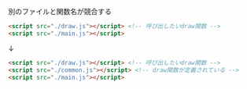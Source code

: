 別のファイルと関数名が競合する

```html
<script src="./draw.js"></script> <!-- 呼び出したいdraw関数 -->
<script src="./main.js"></script>
```

↓

```html
<script src="./draw.js"></script> <!-- 呼び出したいdraw関数 -->
<script src="./common.js"></script> <!-- draw関数が定義されている -->
<script src="./main.js"></script>
```
